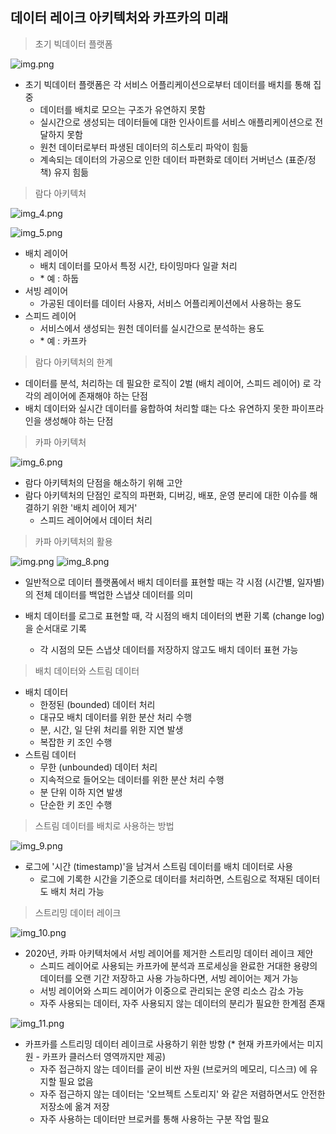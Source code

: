 ## 데이터 레이크 아키텍처와 카프카의 미래 

> 초기 빅데이터 플랫폼

![img.png](image/img.png)

- 초기 빅데이터 플랫폼은 각 서비스 어플리케이션으로부터 데이터를 배치를 통해 집중 
  - 데이터를 배치로 모으는 구조가 유연하지 못함
  - 실시간으로 생성되는 데이터들에 대한 인사이트를 서비스 애플리케이션으로 전달하지 못함
  - 원천 데이터로부터 파생된 데이터의 히스토리 파악이 힘듦
  - 계속되는 데이터의 가공으로 인한 데이터 파편화로 데이터 거버넌스 (표준/정책) 유지 힘듦


> 람다 아키텍처

![img_4.png](image/img_4.png)

![img_5.png](image/img_5.png)

- 배치 레이어
  - 배치 데이터를 모아서 특정 시간, 타이밍마다 일괄 처리
  - \* 예 : 하둡
- 서빙 레이어
  - 가공된 데이터를 데이터 사용자, 서비스 어플리케이션에서 사용하는 용도 
- 스피드 레이어 
  - 서비스에서 생성되는 원천 데이터를 실시간으로 분석하는 용도
  - \* 예 : 카프카

> 람다 아키텍처의 한계

- 데이터를 분석, 처리하는 데 필요한 로직이 2벌 (배치 레이어, 스피드 레이어) 로 각각의 레이어에 존재해야 하는 단점
- 배치 데이터와 실시간 데이터를 융합하여 처리할 떄는 다소 유연하지 못한 파이프라인을 생성해야 하는 단점

> 카파 아키텍처 

![img_6.png](image/img_6.png)

- 람다 아키텍처의 단점을 해소하기 위해 고안 
- 람다 아키텍처의 단점인 로직의 파편화, 디버깅, 배포, 운영 분리에 대한 이슈를 해결하기 위한 '배치 레이어 제거'
  - 스피드 레이어에서 데이터 처리

> 카파 아키텍처의 활용

![img.png](image/img_7.png) ![img_8.png](image/img_8.png)

- 일반적으로 데이터 플랫폼에서 배치 데이터를 표현할 때는 각 시점 (시간별, 일자별)의 전체 데이터를 백업한 스냅샷 데이터를 의미

- 배치 데이터를 로그로 표현할 때, 각 시점의 배치 데이터의 변환 기록 (change log) 을 순서대로 기록
  - 각 시점의 모든 스냅샷 데이터를 저장하지 않고도 배치 데이터 표현 가능

> 배치 데이터와 스트림 데이터

- 배치 데이터
  - 한정된 (bounded) 데이터 처리
  - 대규모 배치 데이터를 위한 분산 처리 수행 
  - 분, 시간, 일 단위 처리를 위한 지연 발생 
  - 복잡한 키 조인 수행 
- 스트림 데이터 
  - 무한 (unbounded) 데이터 처리
  - 지속적으로 들어오는 데이터를 위한 분산 처리 수행
  - 분 단위 이하 지연 발생
  - 단순한 키 조인 수행

> 스트림 데이터를 배치로 사용하는 방법

![img_9.png](image/img_9.png)

- 로그에 '시간 (timestamp)'을 남겨서 스트림 데이터를 배치 데이터로 사용
  - 로그에 기록한 시간을 기준으로 데이터를 처리하면, 스트림으로 적재된 데이터도 배치 처리 가능


> 스트리밍 데이터 레이크 

![img_10.png](image/img_10.png)

- 2020년, 카파 아키텍처에서 서빙 레이어를 제거한 스트리밍 데이터 레이크 제안
  - 스피드 레이어로 사용되는 카프카에 분석과 프로세싱을 완료한 거대한 용량의 데이터를 오랜 기간 저장하고 사용 가능하다면, 서빙 레이어는 제거 가능
  - 서빙 레이어와 스피드 레이어가 이중으로 관리되는 운영 리소스 감소 가능
  - 자주 사용되는 데이터, 자주 사용되지 않는 데이터의 분리가 필요한 한계점 존재

![img_11.png](img_11.png)

- 카프카를 스트리밍 데이터 레이크로 사용하기 위한 방향 (* 현재 카프카에서는 미지원 - 카프카 클러스터 영역까지만 제공)
  - 자주 접근하지 않는 데이터를 굳이 비싼 자원 (브로커의 메모리, 디스크) 에 유지할 필요 없음
  - 자주 접근하지 않는 데이터는 '오브젝트 스토리지' 와 같은 저렴하면서도 안전한 저장소에 옮겨 저장 
  - 자주 사용하는 데이터만 브로커를 통해 사용하는 구분 작업 필요
